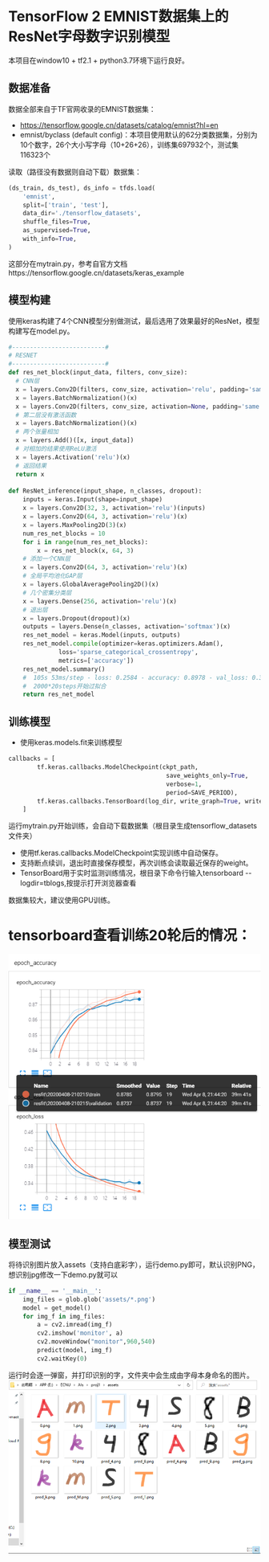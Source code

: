 # TensorFlow 2 EMNIST数据集上的ResNet字母数字识别模型
本项目在window10 + tf2.1 + python3.7环境下运行良好。

## 数据准备

数据全部来自于TF官网收录的EMNIST数据集：
- https://tensorflow.google.cn/datasets/catalog/emnist?hl=en
- emnist/byclass (default config)：本项目使用默认的62分类数据集，分别为10个数字，26个大小写字母（10+26+26），训练集697932个，测试集116323个

读取（路径没有数据则自动下载）数据集：
```python
(ds_train, ds_test), ds_info = tfds.load(
    'emnist',
    split=['train', 'test'],
    data_dir='./tensorflow_datasets',
    shuffle_files=True,
    as_supervised=True,
    with_info=True,
) 
```
这部分在mytrain.py，参考自官方文档https://tensorflow.google.cn/datasets/keras_example


## 模型构建

使用keras构建了4个CNN模型分别做测试，最后选用了效果最好的ResNet，模型构建写在model.py。


```python
#--------------------------#
# RESNET
#--------------------------#
def res_net_block(input_data, filters, conv_size):
  # CNN层
  x = layers.Conv2D(filters, conv_size, activation='relu', padding='same')(input_data)
  x = layers.BatchNormalization()(x)
  x = layers.Conv2D(filters, conv_size, activation=None, padding='same')(x)
  # 第二层没有激活函数
  x = layers.BatchNormalization()(x)
  # 两个张量相加
  x = layers.Add()([x, input_data])
  # 对相加的结果使用ReLU激活
  x = layers.Activation('relu')(x)
  # 返回结果
  return x

def ResNet_inference(input_shape, n_classes, dropout):
    inputs = keras.Input(shape=input_shape)
    x = layers.Conv2D(32, 3, activation='relu')(inputs)
    x = layers.Conv2D(64, 3, activation='relu')(x)
    x = layers.MaxPooling2D(3)(x)
    num_res_net_blocks = 10
    for i in range(num_res_net_blocks):
        x = res_net_block(x, 64, 3)
    # 添加一个CNN层
    x = layers.Conv2D(64, 3, activation='relu')(x)
    # 全局平均池化GAP层
    x = layers.GlobalAveragePooling2D()(x)
    # 几个密集分类层
    x = layers.Dense(256, activation='relu')(x)
    # 退出层
    x = layers.Dropout(dropout)(x)
    outputs = layers.Dense(n_classes, activation='softmax')(x)
    res_net_model = keras.Model(inputs, outputs)
    res_net_model.compile(optimizer=keras.optimizers.Adam(),
              loss='sparse_categorical_crossentropy',
              metrics=['accuracy'])
    res_net_model.summary()
    #  105s 53ms/step - loss: 0.2584 - accuracy: 0.8978 - val_loss: 0.3838 - val_accuracy: 0.8743
    #  2000*20steps开始过拟合
    return res_net_model
```



## 训练模型

- 使用keras.models.fit来训练模型
```python
callbacks = [
        tf.keras.callbacks.ModelCheckpoint(ckpt_path,
                                            save_weights_only=True,
                                            verbose=1,
                                            period=SAVE_PERIOD),
        tf.keras.callbacks.TensorBoard(log_dir, write_graph=True, write_images=True)
    ]
```

运行mytrain.py开始训练，会自动下载数据集（根目录生成tensorflow_datasets文件夹）

- 使用tf.keras.callbacks.ModelCheckpoint实现训练中自动保存。
- 支持断点续训，退出时直接保存模型，再次训练会读取最近保存的weight。
- TensorBoard用于实时监测训练情况，根目录下命令行输入tensorboard --logdir=tblogs,按提示打开浏览器查看

数据集较大，建议使用GPU训练。

# tensorboard查看训练20轮后的情况：
![Image text](https://github.com/JiJiFlyer/tf2_emnist_test/blob/master/imgs/20epochs.png)



## 模型测试
将待识别图片放入assets（支持白底彩字），运行demo.py即可，默认识别PNG，想识别jpg修改一下demo.py就可以
```python
if __name__ == '__main__':
    img_files = glob.glob('assets/*.png')
    model = get_model()
    for img_f in img_files:
        a = cv2.imread(img_f)
        cv2.imshow('monitor', a)
        cv2.moveWindow("monitor",960,540)
        predict(model, img_f)
        cv2.waitKey(0)
```
运行时会逐一弹窗，并打印识别的字，文件夹中会生成由字母本身命名的图片。
![Image text](https://github.com/JiJiFlyer/tf2_emnist_test/blob/master/imgs/demo.png)
